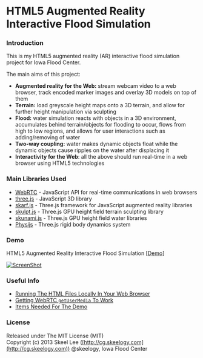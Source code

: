 HTML5 Augmented Reality Interactive Flood Simulation
====================================================

### Introduction

This is my HTML5 augmented reality (AR) interactive flood simulation project for Iowa Flood Center.

The main aims of this project:

* **Augmented reality for the Web:** stream webcam video to a web browser, track encoded marker images and overlay 3D models on top of them
* **Terrain:** load greyscale height maps onto a 3D terrain, and allow for further height manipulation via sculpting
* **Flood:** water simulation reacts with objects in a 3D environment, accumulates behind terrain/objects for flooding to occur, flows from high to low regions, and allows for user interactions such as adding/removing of water
* **Two-way coupling:** water makes dynamic objects float while the dynamic objects cause ripples on the water after displacing it
* **Interactivity for the Web**: all the above should run real-time in a web browser using HTML5 technologies

### Main Libraries Used

* [WebRTC](http://www.webrtc.org/) - JavaScript API for real-time communications in web browsers
* [three.js](http://threejs.org/) - JavaScript 3D library
* [skarf.js](http://skeelogy.github.io/skarf.js/) - Three.js framework for JavaScript augmented reality libraries
* [skulpt.js](http://skeelogy.github.io/skulpt.js/) - Three.js GPU height field terrain sculpting library
* [skunami.js](http://skeelogy.github.io/skunami.js/) - Three.js GPU height field water libraries
* [Physijs](http://chandlerprall.github.io/Physijs/) - Three.js rigid body dynamics system

### Demo

HTML5 Augmented Reality Interactive Flood Simulation [[Demo](http://skeelogy.github.io/ifc-ar-flood/demo.html)]

[![ScreenShot](http://skeelogy.github.io/ifc-ar-flood/screenshots/video_ifcArFlood_main.jpg)](http://www.youtube.com/watch?v=qEFH_r_X7kY)

### Useful Info

* [Running The HTML Files Locally In Your Web Browser](https://github.com/skeelogy/ifc-ar-flood/wiki/Running-The-HTML-Files-Locally-In-Your-Web-Browser)
* [Getting WebRTC `getUserMedia` To Work](https://github.com/skeelogy/ifc-ar-flood/wiki/Getting-WebRTC-getUserMedia-To-Work)
* [Items Needed For The Demo](https://github.com/skeelogy/ifc-ar-flood/wiki/Items-Needed-For-The-Demo)

### License

Released under The MIT License (MIT)<br/>
Copyright (c) 2013 Skeel Lee ([http://cg.skeelogy.com](http://cg.skeelogy.com)) @skeelogy, Iowa Flood Center
